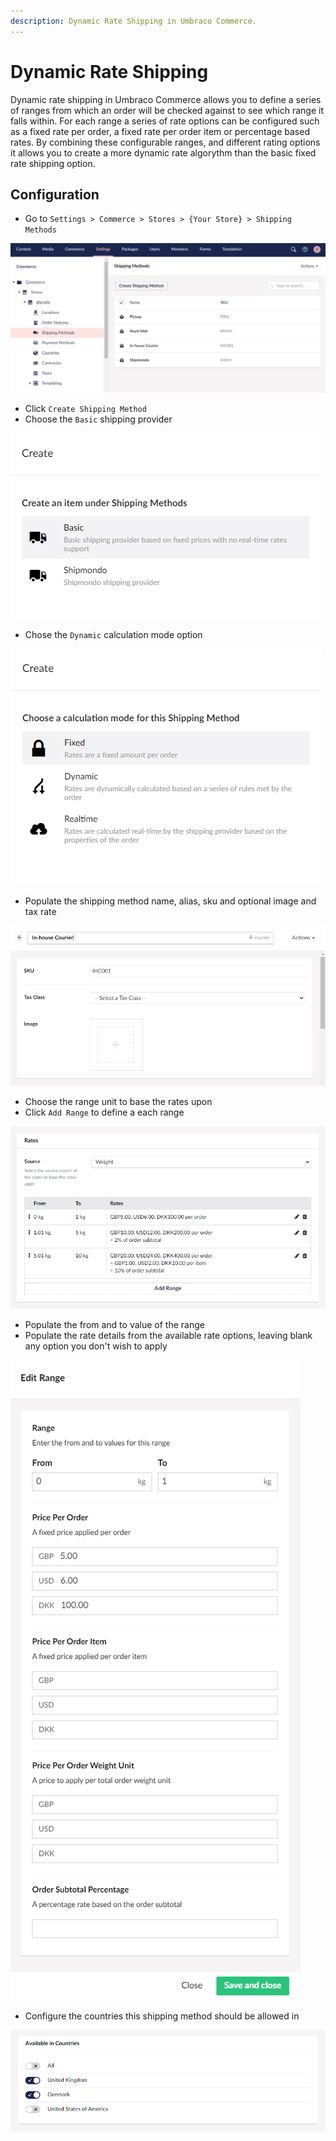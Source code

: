 ```yaml
---
description: Dynamic Rate Shipping in Umbraco Commerce.
---
```


# Dynamic Rate Shipping

Dynamic rate shipping in Umbraco Commerce allows you to define a series of ranges from which an order will be checked against to see which range it falls within. For each range a series of rate options can be configured such as a fixed rate per order, a fixed rate per order item or percentage based rates. By combining these configurable ranges, and different rating options it allows you to create a more dynamic rate algorythm than the basic fixed rate shipping option.

## Configuration

* Go to `Settings > Commerce > Stores > {Your Store} > Shipping Methods`

![Shipping Methods](../../media/shipping_methods.png)

* Click `Create Shipping Method`
* Choose the `Basic` shipping provider

![Choose Shipping Provider](../../media/create_shipping_method.png)

* Chose the `Dynamic` calculation mode option

![Choose Shipping Calculation Mode](../../media/create_shipping_method2.png)

* Populate the shipping method name, alias, sku and optional image and tax rate

![Shipping Method Details](../../media/dynamic_rate_shipping_details.png)

* Choose the range unit to base the rates upon
* Click `Add Range` to define a each range

![Shipping Method Rates](../../media/dynamic_rate_shipping_rates.png)

* Populate the from and to value of the range
* Populate the rate details from the available rate options, leaving blank any option you don't wish to apply

![Shipping Method Rate](../../media/dynamic_rate_shipping_rates_dialog.png)

* Configure the countries this shipping method should be allowed in

![Shipping Method Allowed Countries](../../media/shipping_method_allowed_countries.png)